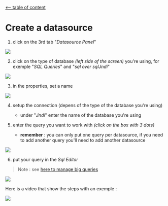 
[<-- table of content](Create%20a%20dashboard.md)

# Create a datasource

1. click on the 3rd tab "*Datasource Panel*"

![](https://i.imgur.com/e5epepa.png)

2. click on the type of database *(left side of the screen)* you're using, for exemple "*SQL Queries*" and "*sql over sqlJndi*"

![](https://i.imgur.com/KzpP7Ob.png)

3. in the properties, set a name

![](https://i.imgur.com/7BieD2G.png)

4. setup the connection (depens of the type of the database you're using)
	* under "*Jndi*" enter the name of the database you're using

5. enter the query you want to work with *(click on the box with 3 dots)*
	* **remember** : you can only put one query per datasource, if you need to add another query you'll need to add another datasource

![](https://i.imgur.com/L3h2t9d.png)

6. put your query in the *Sql Editor*

> Note : see [here to manage big queries](Queries%20with%20big%20loads.md)

![](https://i.imgur.com/gLSoSXu.png)

Here is a video that show the steps with an exemple :

![](https://i.imgur.com/l9bSUEC.gif)
